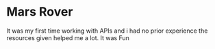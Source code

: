 # Mars Rover 

It was my first time working with APIs and i had no prior experience the resources 
given helped me a lot. It was Fun

